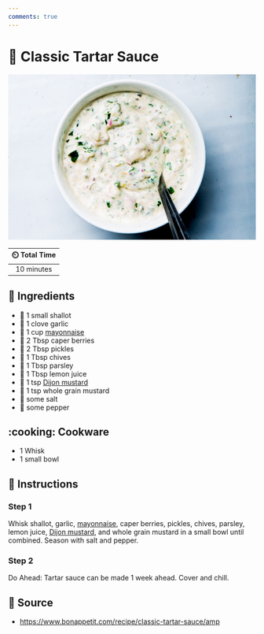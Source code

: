 ```yaml
---
comments: true
---
```

# :egg: Classic Tartar Sauce

![Classic Tartar Sauce](../assets/images/classic-tartar-sauce.jpg)

| :timer_clock: Total Time |
|:-----------------------: |
| 10 minutes |

## :salt: Ingredients

- :onion: 1 small shallot
- :garlic: 1 clove garlic
- :egg: 1 cup [mayonnaise][1]
- :sponge: 2 Tbsp caper berries
- :cucumber: 2 Tbsp pickles
- :herb: 1 Tbsp chives
- :herb: 1 Tbsp parsley
- :lemon: 1 Tbsp lemon juice
- :hotdog: 1 tsp [Dijon mustard][2]
- :hotdog: 1 tsp whole grain mustard
- :salt: some salt
- :salt: some pepper

## :cooking: Cookware

- 1 Whisk
- 1 small bowl

## :pencil: Instructions

### Step 1

Whisk shallot, garlic, [mayonnaise][1], caper berries, pickles, chives, parsley, lemon juice, [Dijon mustard][2], and
whole grain mustard in a small bowl until combined. Season with salt and pepper.

### Step 2

Do Ahead: Tartar sauce can be made 1 week ahead. Cover and chill.

## :link: Source

- <https://www.bonappetit.com/recipe/classic-tartar-sauce/amp>

[1]: <./mayonnaise.md>
[2]: <./dijon-mustard.md>
